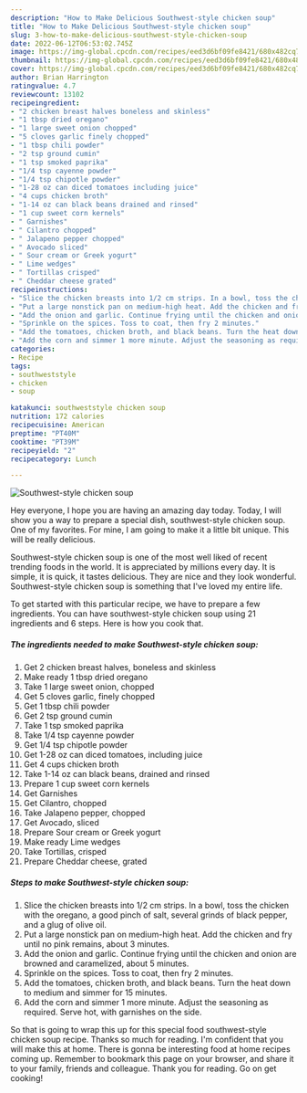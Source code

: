 ```yaml
---
description: "How to Make Delicious Southwest-style chicken soup"
title: "How to Make Delicious Southwest-style chicken soup"
slug: 3-how-to-make-delicious-southwest-style-chicken-soup
date: 2022-06-12T06:53:02.745Z
image: https://img-global.cpcdn.com/recipes/eed3d6bf09fe8421/680x482cq70/southwest-style-chicken-soup-recipe-main-photo.jpg
thumbnail: https://img-global.cpcdn.com/recipes/eed3d6bf09fe8421/680x482cq70/southwest-style-chicken-soup-recipe-main-photo.jpg
cover: https://img-global.cpcdn.com/recipes/eed3d6bf09fe8421/680x482cq70/southwest-style-chicken-soup-recipe-main-photo.jpg
author: Brian Harrington
ratingvalue: 4.7
reviewcount: 13102
recipeingredient:
- "2 chicken breast halves boneless and skinless"
- "1 tbsp dried oregano"
- "1 large sweet onion chopped"
- "5 cloves garlic finely chopped"
- "1 tbsp chili powder"
- "2 tsp ground cumin"
- "1 tsp smoked paprika"
- "1/4 tsp cayenne powder"
- "1/4 tsp chipotle powder"
- "1-28 oz can diced tomatoes including juice"
- "4 cups chicken broth"
- "1-14 oz can black beans drained and rinsed"
- "1 cup sweet corn kernels"
- " Garnishes"
- " Cilantro chopped"
- " Jalapeno pepper chopped"
- " Avocado sliced"
- " Sour cream or Greek yogurt"
- " Lime wedges"
- " Tortillas crisped"
- " Cheddar cheese grated"
recipeinstructions:
- "Slice the chicken breasts into 1/2 cm strips. In a bowl, toss the chicken with the oregano, a good pinch of salt, several grinds of black pepper, and a glug of olive oil."
- "Put a large nonstick pan on medium-high heat. Add the chicken and fry until no pink remains, about 3 minutes."
- "Add the onion and garlic. Continue frying until the chicken and onion are browned and caramelized, about 5 minutes."
- "Sprinkle on the spices. Toss to coat, then fry 2 minutes."
- "Add the tomatoes, chicken broth, and black beans. Turn the heat down to medium and simmer for 15 minutes."
- "Add the corn and simmer 1 more minute. Adjust the seasoning as required. Serve hot, with garnishes on the side."
categories:
- Recipe
tags:
- southweststyle
- chicken
- soup

katakunci: southweststyle chicken soup 
nutrition: 172 calories
recipecuisine: American
preptime: "PT40M"
cooktime: "PT39M"
recipeyield: "2"
recipecategory: Lunch

---
```



![Southwest-style chicken soup](https://img-global.cpcdn.com/recipes/eed3d6bf09fe8421/680x482cq70/southwest-style-chicken-soup-recipe-main-photo.jpg)

Hey everyone, I hope you are having an amazing day today. Today, I will show you a way to prepare a special dish, southwest-style chicken soup. One of my favorites. For mine, I am going to make it a little bit unique. This will be really delicious.

Southwest-style chicken soup is one of the most well liked of recent trending foods in the world. It is appreciated by millions every day. It is simple, it is quick, it tastes delicious. They are nice and they look wonderful. Southwest-style chicken soup is something that I've loved my entire life.




To get started with this particular recipe, we have to prepare a few ingredients. You can have southwest-style chicken soup using 21 ingredients and 6 steps. Here is how you cook that.

<!--inarticleads1-->

##### The ingredients needed to make Southwest-style chicken soup:

1. Get 2 chicken breast halves, boneless and skinless
1. Make ready 1 tbsp dried oregano
1. Take 1 large sweet onion, chopped
1. Get 5 cloves garlic, finely chopped
1. Get 1 tbsp chili powder
1. Get 2 tsp ground cumin
1. Take 1 tsp smoked paprika
1. Take 1/4 tsp cayenne powder
1. Get 1/4 tsp chipotle powder
1. Get 1-28 oz can diced tomatoes, including juice
1. Get 4 cups chicken broth
1. Take 1-14 oz can black beans, drained and rinsed
1. Prepare 1 cup sweet corn kernels
1. Get  Garnishes
1. Get  Cilantro, chopped
1. Take  Jalapeno pepper, chopped
1. Get  Avocado, sliced
1. Prepare  Sour cream or Greek yogurt
1. Make ready  Lime wedges
1. Take  Tortillas, crisped
1. Prepare  Cheddar cheese, grated




<!--inarticleads2-->

##### Steps to make Southwest-style chicken soup:

1. Slice the chicken breasts into 1/2 cm strips. In a bowl, toss the chicken with the oregano, a good pinch of salt, several grinds of black pepper, and a glug of olive oil.
1. Put a large nonstick pan on medium-high heat. Add the chicken and fry until no pink remains, about 3 minutes.
1. Add the onion and garlic. Continue frying until the chicken and onion are browned and caramelized, about 5 minutes.
1. Sprinkle on the spices. Toss to coat, then fry 2 minutes.
1. Add the tomatoes, chicken broth, and black beans. Turn the heat down to medium and simmer for 15 minutes.
1. Add the corn and simmer 1 more minute. Adjust the seasoning as required. Serve hot, with garnishes on the side.




So that is going to wrap this up for this special food southwest-style chicken soup recipe. Thanks so much for reading. I'm confident that you will make this at home. There is gonna be interesting food at home recipes coming up. Remember to bookmark this page on your browser, and share it to your family, friends and colleague. Thank you for reading. Go on get cooking!
